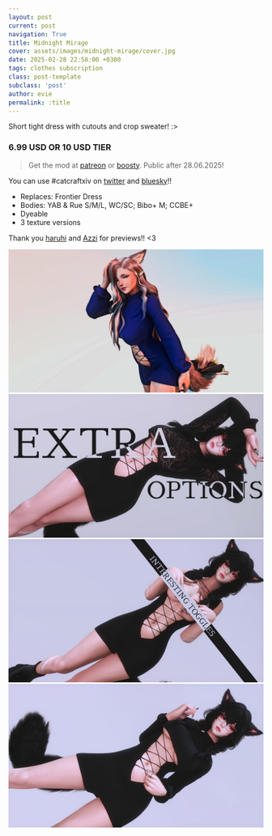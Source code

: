```yaml
---
layout: post
current: post
navigation: True
title: Midnight Mirage
cover: assets/images/midnight-mirage/cover.jpg
date: 2025-02-28 22:58:00 +0300
tags: clothes subscription
class: post-template
subclass: 'post'
author: evie
permalink: :title
---
```


Short tight dress with cutouts and crop sweater! :>

### 6.99 USD OR 10 USD TIER

> Get the mod at [patreon] or [boosty]. Public after 28.06.2025!

You can use #catcraftxiv on [twitter] and [bluesky]!!

- Replaces: Frontier Dress
- Bodies: YAB & Rue S/M/L, WC/SC; Bibo+ M; CCBE+
- Dyeable
- 3 texture versions

Thank you [haruhi] and [Azzi] for previews!! <3

<img src="/assets/images/midnight-mirage/ffxiv_dx11_2025-02-28_16-27-53EDITED.jpg" title="image by Azzi"/>
<img src="/assets/images/midnight-mirage/2025-02-28_12-57-40-752_TRUEREALISM_-_Base (2).jpg" title="image by haruhi"/>
<img src="/assets/images/midnight-mirage/2025-02-28_12-38-11-371_TRUEREALISM_-_Base (2).jpg" title="image by haruhi"/>
<img src="/assets/images/midnight-mirage/cover.jpg" title="image by haruhi"/>

[patreon]:  https://www.patreon.com/posts/midnight-mirage-123329382
[boosty]: https://boosty.to/miaumori/posts/b79a7e5c-c40e-43b8-abd3-441b7db1a838
[idis]: https://x.com/idisxiv
[Azzi]: https://x.com/AzziXiko
[Adra]: https://x.com/yourfav_vierelf
[haruhi]: https://x.com/haruhixiv
[Saki]: https://x.com/PhotosmithSaki
[twitter]: https://x.com/hashtag/catcraftxiv?src=hashtag_click
[bluesky]: https://bsky.app/hashtag/catcraftxiv